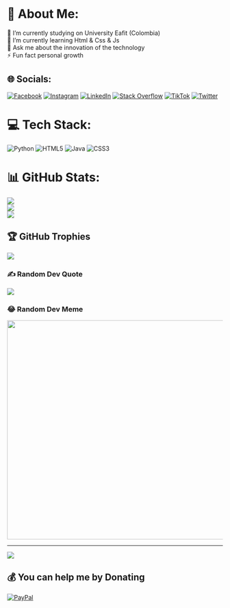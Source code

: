 # 💫 About Me:
🔭 I’m currently studying on University Eafit (Colombia)<br>🌱 I’m currently learning Html & Css & Js<br>💬 Ask me about the innovation of the technology<br>⚡ Fun fact personal growth


## 🌐 Socials:
[![Facebook](https://img.shields.io/badge/Facebook-%231877F2.svg?logo=Facebook&logoColor=white)](https://facebook.com/gotaluism) [![Instagram](https://img.shields.io/badge/Instagram-%23E4405F.svg?logo=Instagram&logoColor=white)](https://instagram.com/gotaluism) [![LinkedIn](https://img.shields.io/badge/LinkedIn-%230077B5.svg?logo=linkedin&logoColor=white)](https://linkedin.com/in/luis-miguel-giraldo-gonzalez-788790242) [![Stack Overflow](https://img.shields.io/badge/-Stackoverflow-FE7A16?logo=stack-overflow&logoColor=white)](https://stackoverflow.com/users/18076332) [![TikTok](https://img.shields.io/badge/TikTok-%23000000.svg?logo=TikTok&logoColor=white)](https://tiktok.com/@gotaluism) [![Twitter](https://img.shields.io/badge/Twitter-%231DA1F2.svg?logo=Twitter&logoColor=white)](https://twitter.com/gotaluism) 

# 💻 Tech Stack:
![Python](https://img.shields.io/badge/python-3670A0?style=for-the-badge&logo=python&logoColor=ffdd54) ![HTML5](https://img.shields.io/badge/html5-%23E34F26.svg?style=for-the-badge&logo=html5&logoColor=white) ![Java](https://img.shields.io/badge/java-%23ED8B00.svg?style=for-the-badge&logo=java&logoColor=white) ![CSS3](https://img.shields.io/badge/css3-%231572B6.svg?style=for-the-badge&logo=css3&logoColor=white)
# 📊 GitHub Stats:
![](https://github-readme-stats.vercel.app/api?username=gotaluism&theme=default&hide_border=false&include_all_commits=true&count_private=false)<br/>
![](https://github-readme-streak-stats.herokuapp.com/?user=gotaluism&theme=default&hide_border=false)<br/>
![](https://github-readme-stats.vercel.app/api/top-langs/?username=gotaluism&theme=default&hide_border=false&include_all_commits=true&count_private=false&layout=compact)

## 🏆 GitHub Trophies
![](https://github-profile-trophy.vercel.app/?username=gotaluism&theme=radical&no-frame=true&no-bg=false&margin-w=4)

### ✍️ Random Dev Quote
![](https://quotes-github-readme.vercel.app/api?type=vetical&theme=dark)

### 😂 Random Dev Meme
<img src="https://random-memer.herokuapp.com/" width="512px"/>

---
[![](https://visitcount.itsvg.in/api?id=gotaluism&icon=2&color=3)](https://visitcount.itsvg.in)

  ## 💰 You can help me by Donating
  [![PayPal](https://img.shields.io/badge/PayPal-00457C?style=for-the-badge&logo=paypal&logoColor=white)](https://paypal.me/gotaluism) 

  <!-- Proudly created with GPRM ( https://gprm.itsvg.in ) -->
  